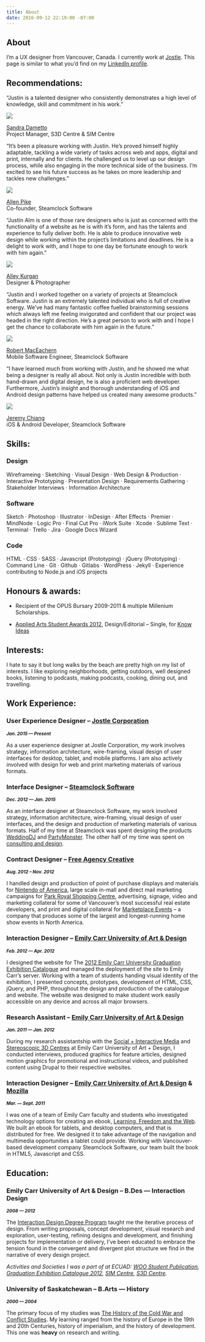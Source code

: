```yaml
---
title: About
date: 2016-09-12 22:19:00 -07:00
---
```


<article class="cf">
    <div class="fl ph3 pb3 f4-m ph4-ns f3-l lh-copy measure">
        <h1>About</h1>
        <p>I’m a UX designer from Vancouver, Canada. I currently work at <a href="http://www.jostle.me/">Jostle</a>. This page is similar to what you’d find on my <a href="https://www.linkedin.com/in/justin-alm-8611b412" title="Justin Alm on LinkedIn" target="_blank">LinkedIn profile</a>.</p>
    </div>
    <div class="cf">
        <div class="fl w-100 ph3 ph4-ns mb2 lh-title">
            <h2><strong>Recommendations:</strong></h2>
        </div>
    </div>
    <div class="cf pb3">
        <div class="fl w-100 f4 ph3 mb3 ph4-ns lh-copy">
            <p class="f5 f3-ns f2-l lh-copy lh-title-l mv0 measure">“Justin is a talented designer who consistently demonstrates a high level of knowledge, skill and commitment in his work.”</p>
            <div class="dt mt3">
                <div class="dtc v-mid pr3">
                    <img class="mw3 ba b--black-20 br-100" src="/uploads/sandraDametto.jpg">
                </div>
                <div class="dtc v-mid">
                    <p class="f6 mt0"><a href="https://www.linkedin.com/in/sandradametto">Sandra Dametto</a><br><span class="silver">Project Manager, S3D Centre &amp; SIM Centre</span></p>
                </div>
            </div>
        </div>
    </div>
    <div class="cf pb4">
        <div class="fl w-100 w-50-ns ph3 mb4 ph4-ns lh-copy">
            <p class="f5 f4-ns f4-l mv0">“It’s been a pleasure working with Justin. He’s proved himself highly adaptable, tackling a wide variety of tasks across web and apps, digital and print, internally and for clients. He challenged us to level up our design process, while also engaging in the more technical side of the business. I’m excited to see his future success as he takes on more leadership and tackles new challenges.”</p>
            <div class="dt mt3">
                <div class="dtc v-mid pr3">
                    <img class="mw3 br-100 ba b--black-20" src="/uploads/allenPike.jpg">
                </div>
                <div class="dtc v-mid">
                    <p class="f6 mt0"><a href="http://ca.linkedin.com/in/allenpike">Allen Pike</a><br><span class="silver">Co-founder, Steamclock Software</span></p>
                </div>
            </div>
        </div>
        <div class="fl w-100 w-50-ns f4 ph3 ph4-ns lh-copy">
            <p class="f5 f4-ns f4-l mv0">“Justin Alm is one of those rare designers who is just as concerned with the functionality of a website as he is with it’s form, and has the talents and experience to fully deliver both. He is able to produce innovative web design while working within the project’s limitations and deadlines. He is a delight to work with, and I hope to one day be fortunate enough to work with him again.”</p>
            <div class="dt mt3">
                <div class="dtc v-mid pr3">
                    <img class="mw3 ba b--black-20 br-100" src="/uploads/alleyKurgan.jpg">
                </div>
                <div class="dtc v-mid">
                    <p class="f6 mt0"><a href="http://alleykurgan.com/">Alley Kurgan</a><br><span class="silver">Designer &amp; Photographer</span></p>
                </div>
            </div>
        </div>
    </div>
    <div class="cf">
        <div class="fl w-100 w-50-ns f4 ph3 ph4-ns mb4 lh-copy">
            <p class="f5 f4-ns f4-l mv0 ">“Justin and I worked together on a variety of projects at Steamclock Software. Justin is an extremely talented individual who is full of creative energy. We’ve had many fantastic coffee fuelled brainstorming sessions which always left me feeling invigorated and confident that our project was headed in the right direction. He’s a great person to work with and I hope I get the chance to collaborate with him again in the future.”</p>
            <div class="dt mt3">
                <div class="dtc v-mid pr3">
                    <img class="mw3 ba b--black-20 br-100" src="/uploads/robMacEachern.jpg">
                </div>
                <div class="dtc v-mid">
                    <p class="f6 mt0"><a href="https://ca.linkedin.com/in/robmaceachern">Robert MacEachern</a><br><span class="silver">Mobile Software Engineer, Steamclock Software</span></p>
                </div>
            </div>
        </div>
        <div class="fl w-100 w-50-ns f4 ph3 ph4-ns mb3 lh-copy">
            <p class="f5 f4-ns f4-l mv0 ">“I have learned much from working with Justin, and he showed me what being a designer is really all about. Not only is Justin incredible with both hand-drawn and digital design, he is also a proficient web developer. Furthermore, Justin’s insight and thorough understanding of iOS and Android design patterns have helped us created many awesome products.”</p>
            <div class="dt mt3">
                <div class="dtc v-mid pr3">
                    <img class="mw3 ba b--black-20 br-100" src="/uploads/jeremyChiang.jpg">
                </div>
                <div class="dtc v-mid">
                    <p class="f6 mt0"><a href="https://ca.linkedin.com/in/chiangjeremy">Jeremy Chiang</a><br><span class="silver">iOS & Android Developer, Steamclock Software</span></p>
                </div>
            </div>
        </div>
    </div>
    <div class="cf">
        <div class="fl ph3 mb2 ph4-ns lh-title">
            <h2><strong>Skills:</strong></h2>
        </div>
    </div>
    <div class="cf">
        <div class="fl w-100 w-50-ns w-33-l ph3 ph4-ns mb2 lh-copy">
            <h3 class="mv0"><strong>Design</strong></h3>
            <p>Wireframeing · Sketching · Visual Design · Web Design &amp; Production · Interactive Prototyping · Presentation Design · Requirements Gathering · Stakeholder Interviews · Information Architecture</p>
        </div>
        <div class="fl w-100 w-50-ns w-33-l ph3 mb2 ph4-ns lh-copy">
            <h3 class="mv0"><strong>Software</strong></h3>
            <p>Sketch · Photoshop · Illustrator · InDesign · After Effects · Premier · MindNode · Logic Pro · Final Cut Pro · iWork Suite · Xcode · Sublime Text · Terminal · Trello · Jira · Google Docs Wizard</p>
        </div>
        <div class="fl w-100 w-50-ns w-33-l ph3 mb2 ph4-ns lh-copy">
            <h3 class="mv0"><strong>Code</strong></h3>
            <p>HTML · CSS · SASS · Javascript (Prototyping) · jQuery (Prototyping) · Command Line · Git · Github · Gitlabs · WordPress · Jekyll · Experience contributing to Node.js and iOS projects</p>
        </div>
    </div>
    <div class="cf">
        <div class="fl m-100 w-50-ns w-50-l ph3 mb2 ph4-ns lh-copy">
            <h2 class="lh-title"><strong>Honours &amp; awards:</strong></h2>
            <ul>
                <li><p>Recipient of the OPUS Bursary 2009-2011 &amp; multiple Millenium Scholarships.</p></li>
                <li><p><a href="http://www.appliedartsmag.com/winners_gallery/student/?id=981&amp;year=2012&amp;clip=1">Applied Arts Student Awards 2012</a>, Design/Editorial – Single, for <a href="http://justinalm.com/projects/know-ideas">Know Ideas</a></p></li>
            </ul>
        </div>
        <div class="fl m-100 w-50-ns w-50-l ph3 mb2 ph4-ns lh-copy">
            <h2><strong>Interests:</strong></h2>
            <p>I hate to say it but long walks by the beach are pretty high on my list of interests. I like exploring neighborhoods, getting outdoors, well designed books, listening to podcasts, making podcasts, cooking, dining out, and travelling.</p>
        </div>
    </div>
    <div class="cf">
        <div class="fl ph3 mb2 ph4-ns lh-title">
            <h2><strong>Work Experience:</strong></h2>
        </div>
    </div>
    <!-- Jostle -->
    <div class="cf">
        <div class="fl m-100 w-50-ns w-50-l ph3 mb2 ph4-ns lh-copy">
            <h3 class="mv0 lh-title"><strong>User Experience Designer – <a href="http://www.jostle.me/">Jostle Corporation</a></strong></h3>
            <p class="mt0 silver"><strong><em><small>Jan. 2015 — Present</small></em></strong></p>
            <p>As a user experience designer at Jostle Corporation, my work involves strategy, information architecture, wire-framing, visual design of user interfaces for desktop, tablet, and mobile platforms. I am also actively involved with design for web and print marketing materials of various formats.</p>
        </div>
        <div class="fl m-100 w-50-ns w-50-l ph3 mb2 ph4-ns lh-copy">
            <h3 class="mv0 lh-title"><strong>Interface Designer – <a href="http://www.steamclock.com/">Steamclock Software</a></strong></h3>
            <p class="mt0 silver"><strong><em><small>Dec. 2012 — Jan. 2015</small></em></strong></p>
            <p>As an interface designer at Steamclock Software, my work involved strategy, information architecture, wire-framing, visual design of user interfaces, and the design and production of marketing materials of various formats. Half of my time at Steamclock was spent designing the products <a href="http://www.steamclock.com/weddingdj/">WeddingDJ</a> and <a href="http://www.steamclock.com/partymonster/">PartyMonster</a>. The other half of my time was spent on <a href="http://www.steamclock.com/services/">consulting and design</a>.</p>
        </div>
        <div class="fl m-100 w-50-ns w-50-l ph3 mb2 ph4-ns lh-copy">
            <h3 class="mv0 lh-title"><strong>Contract Designer – <a href="http://freeagencycreative.com/">Free Agency Creative</a></strong></h3>
            <p class="mt0 silver"><strong><em><small>Aug. 2012 – Nov. 2012</small></em></strong></p>
            <p>I handled design and production of point of purchase displays and materials for <a href="http://www.nintendo.com/">Nintendo of America</a>, large scale in-mall and direct mail marketing campaigns for <a href="http://www.shopparkroyal.com/">Park Royal Shopping Centre</a>, advertising, signage, video and marketing collateral for some of Vancouver’s most successful real estate developers, and print and digital collateral for <a href="http://www.nintendo.com/">Marketplace Events</a> – a company that produces some of the largest and longest-running home show events in North America.</p>
        </div>
        <div class="fl m-100 w-50-ns w-50-l ph3 mb2 ph4-ns lh-copy">
            <h3 class="mv0 lh-title"><strong>Interaction Designer – <a href="http://www.ecuad.ca/">Emily Carr University of Art &amp; Design</a></strong></h3>
            <p class="mt0 silver"><strong><em><small>Feb. 2012 — Apr. 2012</small></em></strong></p>
            <p>I designed the website for The <a href="http://grad2012.ecuad.ca/">2012 Emily Carr University Graduation Exhibition Catalogue</a> and managed the deployment of the site to Emily Carr’s server. Working with a team of students handing visual identity of the exhibition, I presented concepts, prototypes, development of HTML, CSS, jQuery, and PHP, throughout the design and production of the catalogue and website. The website was designed to make student work easily accessible on any device and across all major browsers.</p>
        </div>
        <div class="fl m-100 w-50-ns w-50-l ph3 mb2 ph4-ns lh-copy">
            <h3 class="mv0 lh-title"><strong>Research Assistant – <a href="http://www.ecuad.ca/">Emily Carr University of Art &amp; Design</a></strong></h3>
            <p class="mt0 silver"><strong><em><small>Jan. 2011 — Jan. 2012</small></em></strong></p>
            <p>During my research assistantship with the <a href="http://research.ecuad.ca/simcentre/">Social + Interactive Media</a> and <a href="http://research.ecuad.ca/s3dcentre/">Stereoscopic 3D Centres</a> at Emily Carr University of Art + Design, I conducted interviews, produced graphics for feature articles, designed motion graphics for promotional and instructional videos, and published content using Drupal to their respective websites.</p>
        </div>
        <div class="fl m-100 w-50-ns w-50-l ph3 mb2 ph4-ns lh-copy">
            <h3 class="mv0 lh-title"><strong>Interaction Designer – <a href="http://www.ecuad.ca/">Emily Carr University of Art &amp; Design</a> &amp; <a href="https://www.mozilla.org/en-US/">Mozilla</a></strong></h3>
            <p class="mt0 silver"><strong><em><small>Mar. — Sept. 2011</small></em></strong></p>
            <p>I was one of a team of Emily Carr faculty and students who investigated technology options for creating an ebook, <a href="http://learningfreedomandtheweb.org/">Learning, Freedom and the Web</a>. We built an ebook for tablets, and desktop computers, and that is distributed for free. We designed it to take advantage of the navigation and multimedia opportunities a tablet could provide. Working with Vancouver-based development company Steamclock Software, our team built the book in HTML5, Javascript and CSS.</p>
        </div>
    </div>
    <div class="cf">
        <div class="fl ph3 mb2 ph4-ns lh-title">
            <h2><strong>Education:</strong></h2>
        </div>
    </div>
    <div class="cf pb4">
        <div class="fl m-100 w-50-ns w-50-l ph3 mb2 ph4-ns lh-copy">
            <h3 class="mv0 lh-title"><strong>Emily Carr University of Art &amp; Design – B.Des — Interaction Design</strong></h3>
            <p class="mt0 silver"><strong><em><small>2008 — 2012</small></em></strong></p>
            <p>The <a href="http://design.ecuad.ca/">Interaction Design Degree Program</a> taught me the iterative process of design. From writing proposals, concept development, visual research and exploration, user-testing, refining designs and development, and finishing projects for implementation or delivery, I’ve been educated to embrace the tension found in the convergent and divergent plot structure we find in the narrative of every design project.</p>
            <p><em>Activities and Societies I was a part of at ECUAD: <a href="http://www.woopublication.ca/">WOO Student Publication</a>, <a href="http://grad2012.ecuad.ca/">Graduation Exhibition Catalogue 2012</a>, <a href="http://research.ecuad.ca/simcentre/">SIM Centre</a>, <a href="http://research.ecuad.ca/s3dcentre/">S3D Centre</a>.</em></p>
        </div>
        <div class="fl m-100 w-50-ns w-50-l ph3 mb2 ph4-ns lh-copy">
            <h3 class="mv0 lh-title"><strong>University of Saskatchewan – B.Arts — History</strong></h3>
            <p class="mt0 silver"><strong><em><small>2000 — 2004</small></em></strong></p>
            <p>The primary focus of my studies was <a href="http://artsandscience.usask.ca/arts-science/humanities-finearts.php">The History of the Cold War and Conflict Studies</a>. My learning ranged from the history of Europe in the 19th and 20th Centuries, history of imperialism, and the history of development. This one was <strong>heavy</strong> on research and writing.</p>
        </div>
    </div>
</article>